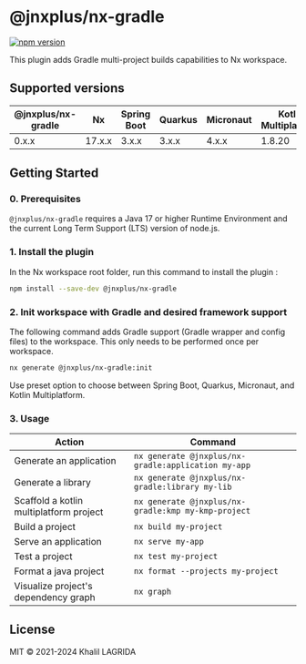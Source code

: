 # @jnxplus/nx-gradle

[![npm version](https://badge.fury.io/js/@jnxplus%2Fnx-gradle.svg)](https://badge.fury.io/js/@jnxplus%2Fnx-gradle)

This plugin adds Gradle multi-project builds capabilities to Nx workspace.

## Supported versions

| @jnxplus/nx-gradle | Nx     | Spring Boot | Quarkus | Micronaut | Kotlin Multiplatform |
| ------------------ | ------ | ----------- | ------- | --------- | -------------------- |
| 0.x.x              | 17.x.x | 3.x.x       | 3.x.x   | 4.x.x     | 1.8.20               |

## Getting Started

### 0. Prerequisites

`@jnxplus/nx-gradle` requires a Java 17 or higher Runtime Environment and the current Long Term Support (LTS) version of node.js.

### 1. Install the plugin

In the Nx workspace root folder, run this command to install the plugin :

```bash
npm install --save-dev @jnxplus/nx-gradle
```

### 2. Init workspace with Gradle and desired framework support

The following command adds Gradle support (Gradle wrapper and config files) to the workspace. This only needs to be performed once per workspace.

```bash
nx generate @jnxplus/nx-gradle:init
```

Use preset option to choose between Spring Boot, Quarkus, Micronaut, and Kotlin Multiplatform.

### 3. Usage

| Action                                  | Command                                             |
| --------------------------------------- | --------------------------------------------------- |
| Generate an application                 | `nx generate @jnxplus/nx-gradle:application my-app` |
| Generate a library                      | `nx generate @jnxplus/nx-gradle:library my-lib`     |
| Scaffold a kotlin multiplatform project | `nx generate @jnxplus/nx-gradle:kmp my-kmp-project` |
| Build a project                         | `nx build my-project`                               |
| Serve an application                    | `nx serve my-app`                                   |
| Test a project                          | `nx test my-project`                                |
| Format a java project                   | `nx format --projects my-project`                   |
| Visualize project's dependency graph    | `nx graph`                                          |

## License

MIT © 2021-2024 Khalil LAGRIDA
